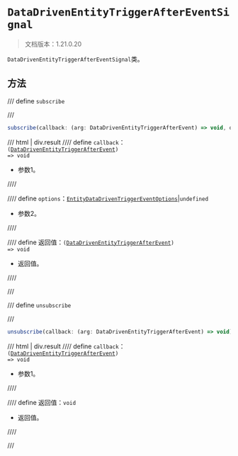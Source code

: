 # `DataDrivenEntityTriggerAfterEventSignal`

> 文档版本：1.21.0.20

`DataDrivenEntityTriggerAfterEventSignal`类。

## 方法

/// define
`subscribe`


///

```js
subscribe(callback: (arg: DataDrivenEntityTriggerAfterEvent) => void, options?: EntityDataDrivenTriggerEventOptions): (arg: DataDrivenEntityTriggerAfterEvent) => void
```

/// html | div.result
//// define
`callback`：<code>(<a href="../datadrivenentitytriggerafterevent/">DataDrivenEntityTriggerAfterEvent</a>) =&gt; void</code>

- 参数1。


////

//// define
`options`：[`EntityDataDrivenTriggerEventOptions`](./entitydatadriventriggereventoptions.md)|`undefined`

- 参数2。


////

//// define
返回值：<code>(<a href="../datadrivenentitytriggerafterevent/">DataDrivenEntityTriggerAfterEvent</a>) =&gt; void</code>

- 返回值。


////

///


/// define
`unsubscribe`


///

```js
unsubscribe(callback: (arg: DataDrivenEntityTriggerAfterEvent) => void): void
```

/// html | div.result
//// define
`callback`：<code>(<a href="../datadrivenentitytriggerafterevent/">DataDrivenEntityTriggerAfterEvent</a>) =&gt; void</code>

- 参数1。


////

//// define
返回值：`void`

- 返回值。


////

///

